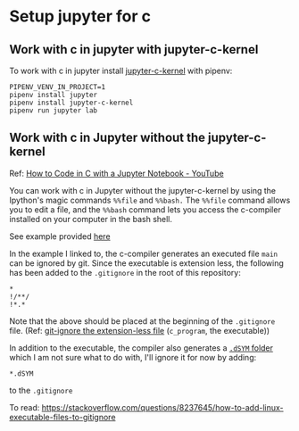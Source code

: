 # Setup jupyter for c



## Work with c in jupyter with jupyter-c-kernel

To work with c in jupyter install [jupyter-c-kernel](https://github.com/brendan-rius/jupyter-c-kernel) with pipenv: 

```
PIPENV_VENV_IN_PROJECT=1
pipenv install jupyter
pipenv install jupyter-c-kernel
pipenv run jupyter lab
```



## Work with c in Jupyter without the jupyter-c-kernel

Ref: [How to Code in C with a Jupyter Notebook - YouTube](https://www.youtube.com/watch?v=cWdU9unrlm0)

You can work with c in Jupyter without the jupyter-c-kernel by using the Ipython's magic commands `%%file` and `%%bash.` The `%%file` command allows you to edit a file, and the `%%bash` command lets you access the c-compiler installed on your computer in the bash shell. 

See example provided [here](./w-no-c-kernel/index.ipynb) 

In the example I linked to, the c-compiler generates an executed file `main` can be ignored by git. Since the executable is extension less, the following has been added to the `.gitignore` in the root of this repository:
```
*
!/**/
!*.*
```
Note that the above should be placed at the beginning of the `.gitignore` file. (Ref: [git-ignore the extension-less file](https://stackoverflow.com/questions/19023550/how-do-i-add-files-without-dots-in-them-all-extension-less-files-to-the-gitign) (`c_program`, the executable))

In addition to the executable, the compiler also generates a [`.dSYM` folder](https://stackoverflow.com/questions/3656391/whats-the-dsym-and-how-to-use-it-ios-sdk)
which I am not sure what to do with, I'll ignore it for now by adding:

```
*.dSYM
```
to the `.gitignore`

To read: https://stackoverflow.com/questions/8237645/how-to-add-linux-executable-files-to-gitignore